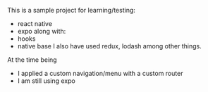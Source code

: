 This is a sample project for learning/testing:
- react native
- expo
along with:
- hooks
- native base
I also have used redux, lodash among other things.

At the time being
- I applied a custom navigation/menu with a custom router
- I am still using expo